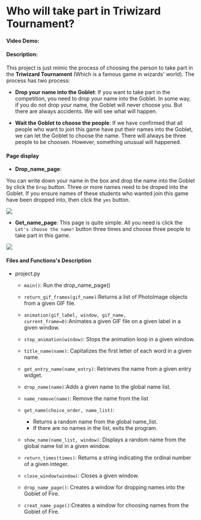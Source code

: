 # Who will take part in Triwizard Tournament?

#### Video Demo:  <URL HERE>

#### Description:

This project is just mimic the process of choosing the person to take part in the **Triwizard Tournament** (Which is a famous game in wizards' world). The process has two process:

- **Drop your name into the Goblet**:
  If you want to take part in the competition, you need to drop your name into the Goblet. In some way, if you do not drop your name, the Goblet will never choose you. But there are always accidents. We will see what will happen.

- **Wait the Goblet to choose the people**:
  If we have confirmed that all people who want to join this game have put their names into the Goblet, we can let the Goblet to choose the name. There will always be three people to be choosen. However, something unusual will happened.

#### Page display

- **Drop_name_page**:

You can write down your name in the box and drop the name into the Goblet by click the `Drop` button. Three or more names need to be droped into the Goblet. If you ensure names of these students who wanted join this game have been dropped into, then click the `yes` button.

![](https://u.cubeupload.com/AaronXu/dropnamepage.png)

- **Get_name_page**:
This page is quite simple. All you need is click the `Let's choose the name!` button three times and choose three people to take part in this game.

![](https://u.cubeupload.com/AaronXu/Getnamepage.png)


#### Files and Functions's Description

- project.py

  - `main()`: Run the drop_name_page()

  - `return_gif_frames(gif_name)`:Returns a list of PhotoImage objects from a given GIF file.

  - `animation(gif_label, window, gif_name, current_frame=0)`:Animates a given GIF file on a given label in a given window.

  - `stop_animation(window)`: Stops the animation loop in a given window.

  - `title_name(name)`: Capitalizes the first letter of each word in a given name.

  - `get_entry_name(name_entry)`: Retrieves the name from a given entry widget.

  - `drop_name(name)`:Adds a given name to the global name list.

  - `name_remove(name)`: Remove the name from the list

  - `get_name(choice_order, name_list)`:
    - Returns a random name from the global name_list.
    - If there are no names in the list, exits the program.

  - `show_name(name_list, window)`: Displays a random name from the global name list in a given window.

  - `return_times(times)`: Returns a string indicating the ordinal number of a given integer.

  - `close_window(window)`: Closes a given window.

  - `drop_name_page()`: Creates a window for dropping names into the Goblet of Fire.

  - `creat_name_page()`:Creates a window for choosing names from the Goblet of Fire.

